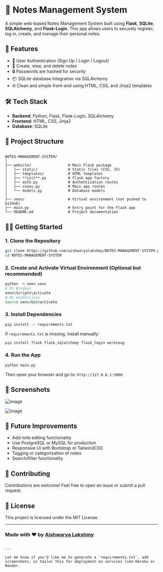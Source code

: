 # 📒 Notes Management System

A simple web-based Notes Management System built using **Flask**, **SQLite**, **SQLAlchemy**, and **Flask-Login**. This app allows users to securely register, log in, create, and manage their personal notes.

## 🚀 Features

- 🔐 User Authentication (Sign Up / Login / Logout)
- 📝 Create, view, and delete notes
- 🔒 Passwords are hashed for security
- 📦 SQLite database integration via SQLAlchemy
- 🌐 Clean and simple front-end using HTML, CSS, and Jinja2 templates

## 🛠️ Tech Stack

- **Backend**: Python, Flask, Flask-Login, SQLAlchemy
- **Frontend**: HTML, CSS, Jinja2
- **Database**: SQLite

## 📂 Project Structure

```

NOTES-MANAGEMENT-SYSTEM/
│
├── website/                 # Main Flask package
│   ├── static/              # Static files (CSS, JS)
│   ├── templates/           # HTML templates
│   ├── **init**.py          # Flask app factory
│   ├── auth.py              # Authentication routes
│   ├── views.py             # Main app routes
│   └── models.py            # Database models
│
├── venv/                    # Virtual environment (not pushed to GitHub)
├── main.py                  # Entry point for the Flask app
└── README.md                # Project documentation

````

## 🧑‍💻 Getting Started

### 1. Clone the Repository
```bash
git clone https://github.com/aishwaryalakshmy/NOTES-MANAGEMENT-SYSTEM.git
cd NOTES-MANAGEMENT-SYSTEM
````

### 2. Create and Activate Virtual Environment (Optional but recommended)

```bash
python -m venv venv
# On Windows
venv\Scripts\activate
# On macOS/Linux
source venv/bin/activate
```

### 3. Install Dependencies

```bash
pip install -r requirements.txt
```

If `requirements.txt` is missing, install manually:

```bash
pip install flask flask_sqlalchemy flask_login werkzeug
```

### 4. Run the App

```bash
python main.py
```

Then open your browser and go to: `http://127.0.0.1:5000`

## 📸 Screenshots
![image](https://github.com/user-attachments/assets/45c55870-c7a6-4013-a023-b5cdbf02d405)

![image](https://github.com/user-attachments/assets/befae47a-e781-4e8d-8f6b-c92174399f0c)

## 🧩 Future Improvements

* Add note editing functionality
* Use PostgreSQL or MySQL for production
* Responsive UI with Bootstrap or TailwindCSS
* Tagging or categorization of notes
* Search/filter functionality

## 🤝 Contributing

Contributions are welcome! Feel free to open an issue or submit a pull request.

## 📄 License

This project is licensed under the MIT License.

---

### Made with ❤️ by [Aishwarya Lakshmy](https://github.com/aishwaryalakshmy)

```

---

Let me know if you'd like me to generate a `requirements.txt`, add screenshots, or tailor this for deployment on services like Heroku or Render.
```
